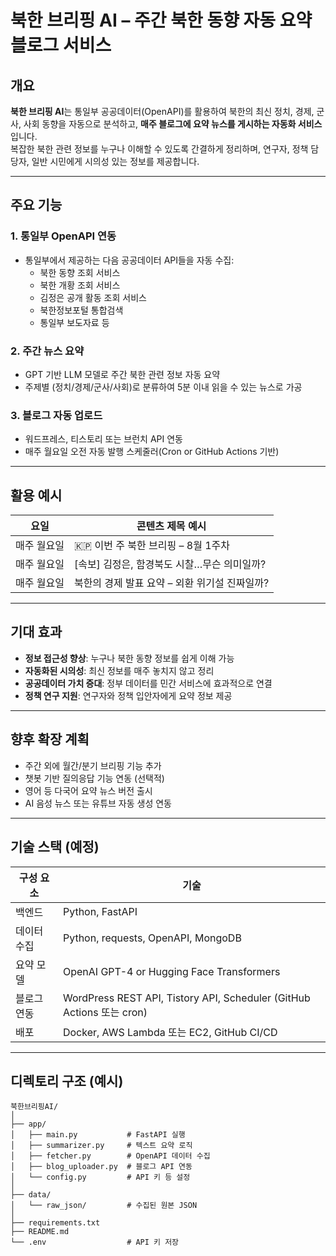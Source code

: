 # 북한 브리핑 AI – 주간 북한 동향 자동 요약 블로그 서비스

<!-- https://www.unikorea.go.kr/unikorea/notify/notice/?boardId=bbs_0000000000000001&mode=view&cntId=55780 -->

## 개요

**북한 브리핑 AI**는 통일부 공공데이터(OpenAPI)를 활용하여 북한의 최신 정치, 경제, 군사, 사회 동향을 자동으로 분석하고, **매주 블로그에 요약 뉴스를 게시하는 자동화 서비스**입니다.  
복잡한 북한 관련 정보를 누구나 이해할 수 있도록 간결하게 정리하며, 연구자, 정책 담당자, 일반 시민에게 시의성 있는 정보를 제공합니다.

---

## 주요 기능

### 1. **통일부 OpenAPI 연동**
- 통일부에서 제공하는 다음 공공데이터 API들을 자동 수집:
  - 북한 동향 조회 서비스
  - 북한 개황 조회 서비스
  - 김정은 공개 활동 조회 서비스
  - 북한정보포털 통합검색
  - 통일부 보도자료 등

### 2. **주간 뉴스 요약**
- GPT 기반 LLM 모델로 주간 북한 관련 정보 자동 요약
- 주제별 (정치/경제/군사/사회)로 분류하여 5분 이내 읽을 수 있는 뉴스로 가공

### 3. **블로그 자동 업로드**
- 워드프레스, 티스토리 또는 브런치 API 연동
- 매주 월요일 오전 자동 발행 스케줄러(Cron or GitHub Actions 기반)

---

## 활용 예시

| 요일 | 콘텐츠 제목 예시 |
|------|------------------|
| 매주 월요일 | 🇰🇵 이번 주 북한 브리핑 – 8월 1주차 |
| 매주 월요일 | [속보] 김정은, 함경북도 시찰…무슨 의미일까? |
| 매주 월요일 | 북한의 경제 발표 요약 – 외환 위기설 진짜일까? |

---

## 기대 효과

- **정보 접근성 향상**: 누구나 북한 동향 정보를 쉽게 이해 가능
- **자동화된 시의성**: 최신 정보를 매주 놓치지 않고 정리
- **공공데이터 가치 증대**: 정부 데이터를 민간 서비스에 효과적으로 연결
- **정책 연구 지원**: 연구자와 정책 입안자에게 요약 정보 제공

---

## 향후 확장 계획

- 주간 외에 월간/분기 브리핑 기능 추가
- 챗봇 기반 질의응답 기능 연동 (선택적)
- 영어 등 다국어 요약 뉴스 버전 출시
- AI 음성 뉴스 또는 유튜브 자동 생성 연동

---

## 기술 스택 (예정)

| 구성 요소 | 기술 |
|-----------|------|
| 백엔드 | Python, FastAPI |
| 데이터 수집 | Python, requests, OpenAPI, MongoDB |
| 요약 모델 | OpenAI GPT-4 or Hugging Face Transformers |
| 블로그 연동 | WordPress REST API, Tistory API, Scheduler (GitHub Actions 또는 cron) |
| 배포 | Docker, AWS Lambda 또는 EC2, GitHub CI/CD |

---

## 디렉토리 구조 (예시)

```
북한브리핑AI/
│
├── app/
│   ├── main.py           # FastAPI 실행
│   ├── summarizer.py     # 텍스트 요약 로직
│   ├── fetcher.py        # OpenAPI 데이터 수집
│   ├── blog_uploader.py  # 블로그 API 연동
│   └── config.py         # API 키 등 설정
│
├── data/
│   └── raw_json/         # 수집된 원본 JSON
│
├── requirements.txt
├── README.md
└── .env                  # API 키 저장
```

